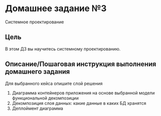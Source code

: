 # Домашнее задание №3

Системное проектирование

## Цель

В этом ДЗ вы научитесь системному проектированию.

## Описание/Пошаговая инструкция выполнения домашнего задания

Для выбранного кейса опишите слой решения

1. Диаграмма контейнеров приложения на основе выбранной модели функциональной декомпозиции
2. Декомпозиция слоя данных: какие данные в каких БД хранятся
3. Деплоймент диаграмма
